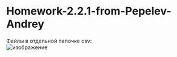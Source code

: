 # Homework-2.2.1-from-Pepelev-Andrey
Файлы в отдельной папочке csv:  
![изображение](https://user-images.githubusercontent.com/71896344/204771404-48482af8-35c9-4f96-a3b4-63e8fab898b2.png)
